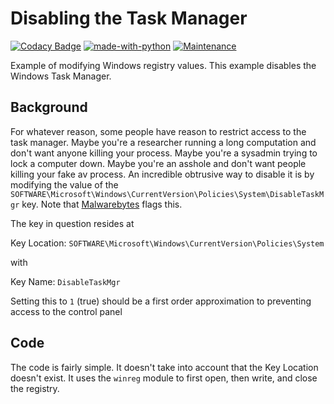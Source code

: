 # Disabling the Task Manager
[![Codacy Badge](https://app.codacy.com/project/badge/Grade/159ce710186b46b1a41a9804b6f6b959)](https://www.codacy.com/manual/ThomasThelen/Disable-Task-Manager?utm_source=github.com&amp;utm_medium=referral&amp;utm_content=ThomasThelen/Disable-Task-Manager&amp;utm_campaign=Badge_Grade)
[![made-with-python](https://img.shields.io/badge/Made%20with-Python-1f425f.svg)](https://www.python.org/)
[![Maintenance](https://img.shields.io/badge/Maintained%3F-yes-green.svg)](https://GitHub.com/Naereen/StrapDown.js/graphs/commit-activity)

Example of modifying Windows registry values. This example disables the Windows Task Manager.
## Background

For whatever reason, some people have reason to restrict access to the task manager. Maybe you're a researcher running a long computation and don't want anyone killing your process. Maybe you're a sysadmin trying to lock a computer down. Maybe you're an asshole and don't want people killing your fake av process. An incredible obtrusive way to disable it is by modifying the value of the `SOFTWARE\Microsoft\Windows\CurrentVersion\Policies\System\DisableTaskMgr` key.
Note that [Malwarebytes](https://blog.malwarebytes.com/detections/pum-optional-disabletaskmgr/) flags this.

The key in question resides at 

Key Location: `SOFTWARE\Microsoft\Windows\CurrentVersion\Policies\System`

with

Key Name: `DisableTaskMgr`

Setting this to `1` (true) should be a first order approximation to preventing access to the control panel

## Code

The code is fairly simple. It doesn't take into account that the Key Location doesn't exist. It uses the `winreg` module to first open, then write, and close the registry.
